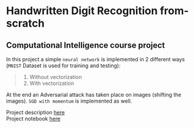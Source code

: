 # Handwritten Digit Recognition from-scratch
## Computational Intelligence course project

In this project a simple `neural network` is implemented in 2 different ways (`MNIST` Dataset is used for training and testing):
> 1. Without vectorization
> 2. With vectorization

At the end an Adversarial attack has taken place on images (shifting the images).
`SGD with momentum` is implemented as well.

Project description [here](https://github.com/Amirhossein-Rajabpour/Handwritten-Digit-Recognition-from-scratch/blob/main/ANN%20Project.pdf)
<br>
Project notebook [here](https://github.com/Amirhossein-Rajabpour/Handwritten-Digit-Recognition-from-scratch/blob/main/CI_Project1_9731085.ipynb)
